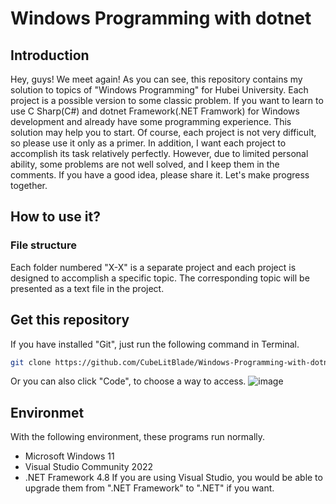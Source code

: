 # Windows Programming with dotnet
## Introduction
Hey, guys! We meet again! As you can see, this repository contains my solution to topics of "Windows Programming" for Hubei University. Each project is a possible version to some classic problem. If you want to learn to use C Sharp(C#) and dotnet Framework(.NET Framwork) for Windows development and already have some programming experience. This solution may help you to start. Of course, each project is not very difficult, so please use it only as a primer. In addition, I want each project to accomplish its task relatively perfectly. However, due to limited personal ability, some problems are not well solved, and I keep them in the comments. If you have a good idea, please share it. Let's make progress together. 

## How to use it?
### File structure
Each folder numbered "X-X" is a separate project and each project is designed to accomplish a specific topic. The corresponding topic will be presented as a text file in the project.

## Get this repository
If you have installed "Git", just run the following command in Terminal. 
```bash
git clone https://github.com/CubeLitBlade/Windows-Programming-with-dotnet.git
```
Or you can also click "Code", to choose a way to access. 
![image](https://github.com/CubeLitBlade/Windows-Programming-with-dotnet/assets/135247075/60ca5fb7-87e1-4fe3-8856-65cb79d33658)

## Environmet
With the following environment, these programs run normally. 
* Microsoft Windows 11
* Visual Studio Community 2022
* .NET Framework 4.8
If you are using Visual Studio, you would be able to upgrade them from ".NET Framework" to ".NET" if you want. 
